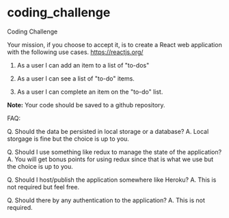 # coding_challenge
Coding Challenge 

Your mission, if you choose to accept it, is to create a React web application with the following use cases. https://reactjs.org/

1. As a user I can add an item to a list of "to-dos"

2. As a user I can see a list of "to-do" items. 

3. As a user I can complete an item on the "to-do" list.


**Note:** Your code should be saved to a github repository. 

FAQ: 

Q. Should the data be persisted in local storage or a database?
A. Local storgage is fine but the choice is up to you.

Q. Should I use something like redux to manage the state of the application?
A. You will get bonus points for using redux since that is what we use but the choice is up to you. 

Q. Should I host/publish the application somewhere like Heroku?
A. This is not required but feel free.

Q. Should there by any authentication to the application?
A. This is not required. 
